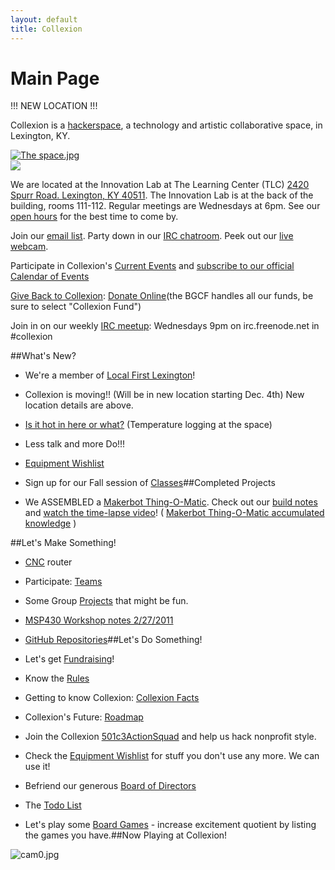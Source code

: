 ```yaml
---
layout: default
title: Collexion
---
```


# Main Page

!!! NEW LOCATION !!!

Collexion is a 
[hackerspace](http://en.wikipedia.org/wiki/Hackerspace), a technology and artistic collaborative space, in Lexington, KY.

[![The space.jpg](/mw/images/5/52/The_space.jpg)](file:the_space.jpg)  
[![](/mw/skins/common/images/magnify-clip.png)](file:the_space.jpg)

We are located at the 
Innovation Lab at The Learning Center (TLC) 
[2420 Spurr Road. Lexington, KY 40511](https://www.google.com/maps/preview#!q=2420+Spurr+Road+%E2%80%A2+Lexington%2C+KY+40511&data=!4m14!2m13!1m12!1s0x884244021c0ffdff%3A0x4a5f8033fae045!3m7!1m2!2d-84.471565!3d38.02833!3m2!1i1920!2i1018!4f13.1!4m2!3d38.103885!4d-84.517196). The Innovation Lab is at the back of the building, rooms 111-112.  Regular meetings are Wednesdays at 6pm. See our 
[open hours](open_hours) for the best time to come by.

Join our 
[email list](http://groups.google.com/group/collexion). Party down in our 
[IRC chatroom](irc://irc.freenode.net/#collexion).  Peek out our 
[live webcam](http://www.collexion.net/cam/).

Participate in Collexion's 
[Current Events](collexion:current_events) and 
[subscribe to our official Calendar of Events](https://www.google.com/calendar/b/0/embed?src=rijtvomsveu6pf9p6f48hh8f04@group.calendar.google.com)

[Give Back to Collexion](give_back_to_collexion): 
[Donate Online](https://bgcf.guidestargiving.org/donatenow)(the BGCF handles all our funds, be sure to select "Collexion Fund")

Join in on our weekly 
[IRC meetup](irc_meetup): Wednesdays 9pm on irc.freenode.net in #collexion



##What's New?


* We're a member of 
[Local First Lexington](http://localfirstlexington.com/)!

* Collexion is moving!! (Will be in new location starting Dec. 4th) New location details are above.

* [Is it hot in here or what?](http://www.collexion.net/tempprobe/) (Temperature logging at the space)

* Less talk and more Do!!!

* [Equipment Wishlist](equipment_wishlist)

* Sign up for our Fall session of 
[Classes](classes)##Completed Projects


* We ASSEMBLED a 
[Makerbot Thing-O-Matic](http://wiki.makerbot.com/thingomatic). Check out our 
[build notes](makerbot_thing-o-matic_build_notes) and 
[watch the time-lapse video](http://www.vimeo.com/22459670)! ( 
[Makerbot Thing-O-Matic accumulated knowledge](makerbot_thing-o-matic_accumulated_knowledge) )

##Let's Make Something!


* [CNC](cnc) router

* Participate: 
[Teams](teams)

* Some Group 
[Projects](projects) that might be fun.

* [MSP430 Workshop notes 2/27/2011](msp430_workshop_notes_2-27-2011)

* [GitHub Repositories](https://github.com/collexion)##Let's Do Something!


* Let's get 
[Fundraising](fundraising)!

* Know the 
[Rules](rules)

* Getting to know Collexion: 
[Collexion Facts](collexion_facts)

* Collexion's Future: 
[Roadmap](roadmap)

* Join the Collexion 
[501c3ActionSquad](501c3actionsquad) and help us hack nonprofit style.

* Check the 
[Equipment Wishlist](equipment_wishlist) for stuff you don't use any more.  We can use it!

* Befriend our generous 
[Board of Directors](board_of_directors)

* The 
[Todo List](todo_list)

* Let's play some 
[Board Games](board_games) - increase excitement quotient by listing the games you have.##Now Playing at Collexion!


![cam0.jpg](http://www.collexion.net/cam/cam0.jpg)